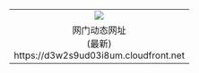 ﻿<table>
  <tr></tr>
  <tr><td colspan=2 align=center><img src="https://d3w2s9ud03i8um.cloudfront.net/Up/oGate.jpg" /></td></tr>
  <tr><td colspan=2 align=center>网门动态网址<br/>(最新)
<br>https://d3w2s9ud03i8um.cloudfront.net
<br/>
    </td>
  </tr>
</table>
